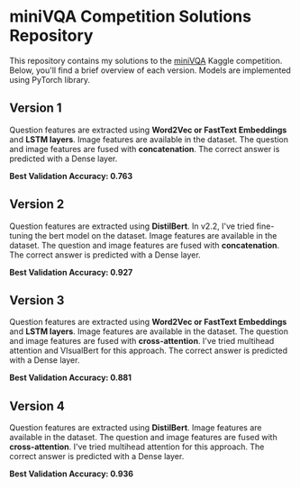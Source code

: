 # miniVQA Competition Solutions Repository

This repository contains my solutions to the [miniVQA](https://www.kaggle.com/c/minivqaiust) Kaggle competition. Below, you'll find a brief overview of each version.
Models are implemented using PyTorch library.

## Version 1

Question features are extracted using **Word2Vec or FastText Embeddings** and **LSTM layers**.
Image features are available in the dataset.
The question and image features are fused with **concatenation**.
The correct answer is predicted with a Dense layer.

**Best Validation Accuracy: 0.763**

## Version 2

Question features are extracted using **DistilBert**. In v2.2, I've tried fine-tuning the bert model on the dataset.
Image features are available in the dataset.
The question and image features are fused with **concatenation**.
The correct answer is predicted with a Dense layer.

**Best Validation Accuracy: 0.927**

## Version 3

Question features are extracted using **Word2Vec or FastText Embeddings** and **LSTM layers**.
Image features are available in the dataset.
The question and image features are fused with **cross-attention**. I've tried multihead attention and VIsualBert for this approach.
The correct answer is predicted with a Dense layer.

**Best Validation Accuracy: 0.881**

## Version 4

Question features are extracted using **DistilBert**.
Image features are available in the dataset.
The question and image features are fused with **cross-attention**. I've tried multihead attention for this approach.
The correct answer is predicted with a Dense layer.

**Best Validation Accuracy: 0.936**

